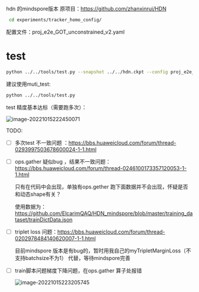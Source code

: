 hdn 的mindspore版本
原项目：https://github.com/zhanxinrui/HDN

```bash
 cd experiments/tracker_homo_config/
```

配置文件：proj_e2e_GOT_unconstrained_v2.yaml

# test

```bash
python ../../tools/test.py --snapshot ../../hdn.ckpt --config proj_e2e_GOT_unconstrained_v2.yaml --dataset POT210 --video
```

建议使用muti_test:

```bash
python ../../tools/test.py
```

test 精度基本达标（需要跑多次）：

![image-20221015222450071](http://picbed.elcarimqaq.top/img/image-20221015222450071.png)

TODO:

- [ ] 多次test 不一致问题 ：https://bbs.huaweicloud.com/forum/thread-0293997503678600024-1-1.html

- [ ] ops.gather 疑似bug ，结果不一致问题：https://bbs.huaweicloud.com/forum/thread-0246100173357120053-1-1.html 

  只有在代码中会出现，单独有ops.gether 跑下面数据并不会出现，怀疑是否和动态shape有关？

  使用数据为：https://github.com/ElcarimQAQ/HDN_mindspore/blob/master/training_dataset/trainDictData.json

- [ ] triplet loss 问题：https://bbs.huaweicloud.com/forum/thread-0202978484140620007-1-1.html

  目前mindspore 版本是有bug的，暂时用我自己的myTripletMarginLoss（不支持batchsize不为1） 代替，等待mindspore完善

- [ ] train脚本问题梯度下降问题，在ops.gather 算子处报错

  ![image-20221015223205745](http://picbed.elcarimqaq.top/img/image-20221015223205745.png)

